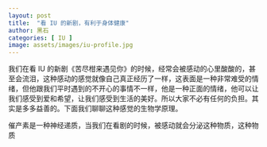 ```yaml
---
layout: post
title:  "看 IU 的新剧，有利于身体健康"
author: 黑石
categories: [ IU ]
image: assets/images/iu-profile.jpg
---
```


我们在看 IU 的新剧《苦尽柑来遇见你》的时候，经常会被感动的心里酸酸的，甚至会流泪，这种感动的感觉就像自己真正经历了一样，这表面是一种非常难受的情绪，但他跟我们平时遇到的不开心的事情不一样，他是一种正面的情绪，他可以让我们感受到爱和希望，让我们感受到生活的美好。所以大家不必有任何的负担。其实是多多益善的。下面我们聊聊这种感觉的生物学原理。

催产素是一种神经递质，当我们在看剧的时候，被感动就会分泌这种物质，这种物质